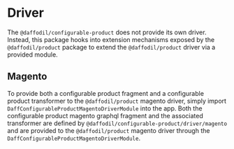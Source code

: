# Driver
The `@daffodil/configurable-product` does not provide its own driver. Instead, this package hooks into extension mechanisms exposed by the `@daffodil/product` package to extend the `@daffodil/product` driver via a provided module.

## Magento
To provide both a configurable product fragment and a configurable product transformer to the `@daffodil/product` magento driver, simply import `DaffConfigurableProductMagentoDriverModule` into the app. Both the configurable product magento graphql fragment and the associated transformer are defined by `@daffodil/configurable-product/driver/magento` and are provided to the `@daffodil/product` magento driver through the `DaffConfigurableProductMagentoDriverModule`.
